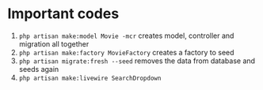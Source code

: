 # Important codes
1. `php artisan make:model Movie -mcr` creates model, controller and migration all together 
2. `php artisan make:factory MovieFactory` creates a factory to seed
3. `php artisan migrate:fresh --seed` removes the data from database and seeds again
4. `php artisan make:livewire SearchDropdown` 